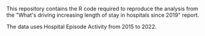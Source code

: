 This repository contains the R code required to reproduce the analysis from the "What's driving increasing length of stay in hospitals since 2019" report. 

The data uses Hospital Episode Activity from 2015 to 2022.
